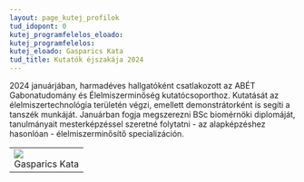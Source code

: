 ```yaml
---
layout: page_kutej_profilok
tud_idopont: 0
kutej_programfelelos_eloado: 
kutej_programfelelos: 
kutej_eloado: Gasparics Kata
tud_title: Kutatók éjszakája 2024
---
```


2024 januárjában, harmadéves hallgatóként csatlakozott az ABÉT Gabonatudomány és Élelmiszerminőség kutatócsoporthoz. Kutatását az élelmiszertechnológia területén végzi, emellett demonstrátorként is segíti a tanszék munkáját. Januárban fogja megszerezni BSc biomérnöki diplomáját, tanulmányait mesterképzéssel szeretné folytatni - az alapképzéshez hasonlóan - élelmiszerminősítő specializáción. 

<table class="picture">
<tr>
<td>

<div class="gallery">
    <img src="images/Gasparics_K.png" max-width="250" max-height="200">
  <div class="desc">Gasparics Kata</div>
</div>

</td>
</tr>
</table>

